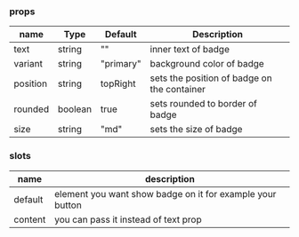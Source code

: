 ### props
| name | Type | Default | Description |
| ------------ | ------------ | ------------ | ------------ |
| text | string | "" | inner text of badge |
| variant | string | "primary" | background color of badge |
| position | string | topRight | sets the position of badge on the container |
| rounded | boolean | true | sets rounded to border of badge |
| size | string | "md" | sets the size of badge |

### slots
| name | description
| ------------ | ------------ |
| default | element you want show badge on it for example your button |
| content | you can pass it instead of text prop |

